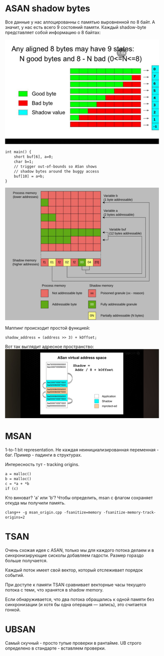 # ASAN shadow bytes

Все данные у нас аллоцированны с памятью выровненной по 8 байт. А значит, у нас есть всего 9 состояний памяти. Каждый shadow-byte представляет собой информацию о 8 байтах:

![shadow bytes](img/states.jpg)

```
int main() {
    short buf[6], a=0;
    char b=1;
    // trigger out-of-bounds so ASan shows
    // shadow bytes around the buggy access
    buf[10] = a+b;
}
```

![shadow bytes](img/shadow.jpg)

Маппинг происходит простой функцией:
```
shadow_address = (address >> 3) + kOffset;
```

Вот так выглядит адресное пространство:
![shadow bytes](img/space.jpg)

# MSAN

1-to-1 bit representation.
Не каждая неинициализированная переменная - баг.
Пример - падинги в структурах.

Интересность тут - tracking origins.

```
a = malloc()
b = malloc()
c = *a + *b
if (c)
```

Кто виноват? 'a' или 'b'? Чтобы определить, msan с флагом сохраняет откуда мы получили память.
```
clang++ -g msan_origin.cpp -fsanitize=memory -fsanitize-memory-track-origins=2
```

# TSAN

Очень схожая идея с ASAN, только мы для каждого потока делаем и в синхронизирующие сисколы добавляем гадости.
Размер гораздо больше получается.

Каждый поток имеет свой вектор, который отслеживает порядок событий.

При доступе к памяти TSAN сравнивает векторные часы текущего потока с теми, что хранятся в shadow memory.

Если обнаруживается, что два потока обращались к одной памяти без синхронизации (и хотя бы одна операция — запись), это считается гонкой.

# UBSAN

Самый скучный - просто тупые проверки в рантайме. UB строго определено в стандарте - вставляем проверки.
